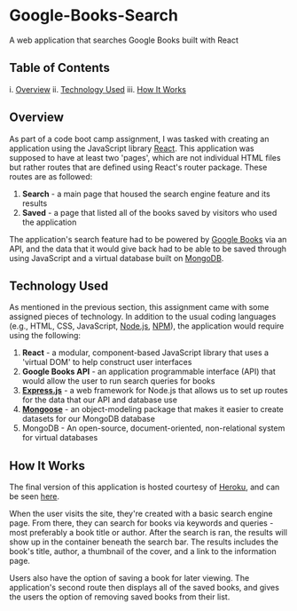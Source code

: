 # Google-Books-Search
A web application that searches Google Books built with React

## Table of Contents
i. [Overview](#overview)
ii. [Technology Used](#technology-used)
iii. [How It Works](#how-it-works)

## Overview
As part of a code boot camp assignment, I was tasked with creating an application using the JavaScript library [React](https://reactjs.org/). This application was supposed to have at least two 'pages', which are not individual HTML files but rather routes that are defined using React's router package. These routes are as followed:

1. **Search** - a main page that housed the search engine feature and its results
2. **Saved** - a page that listed all of the books saved by visitors who used the application

The application's search feature had to be powered by [Google Books](https://books.google.com/) via an API, and the data that it would give back had to be able to be saved through using JavaScript and a virtual database built on [MongoDB](https://www.mongodb.com/).

## Technology Used

As mentioned in the previous section, this assignment came with some assigned pieces of technology. In addition to the usual coding languages (e.g., HTML, CSS, JavaScript, [Node.js](https://nodejs.org), [NPM](https://npmjs.com)), the application would require using the following:

1. **React** - a modular, component-based JavaScript library that uses a 'virtual DOM' to help construct user interfaces
2. **Google Books API** - an application programmable interface (API) that would allow the user to run search queries for books
3. [**Express.js**](https://expressjs.com/) - a web framework for Node.js that allows us to set up routes for the data that our API and database use
4. [**Mongoose**](https://mongoosejs.com/) - an object-modeling package that makes it easier to create datasets for our MongoDB database
5. MongoDB - An open-source, document-oriented, non-relational system for virtual databases

## How It Works
The final version of this application is hosted courtesy of [Heroku](https://www.heroku.com/), and can be seen [here](https://limitless-stream-53661.herokuapp.com/).

When the user visits the site, they're created with a basic search engine page. From there, they can search for books via keywords and queries - most preferably a book title or author. After the search is ran, the results will show up in the container beneath the search bar. The results includes the book's title, author, a thumbnail of the cover, and a link to the information page.

Users also have the option of saving a book for later viewing. The application's second route then displays all of the saved books, and gives the users the option of removing saved books from their list.
